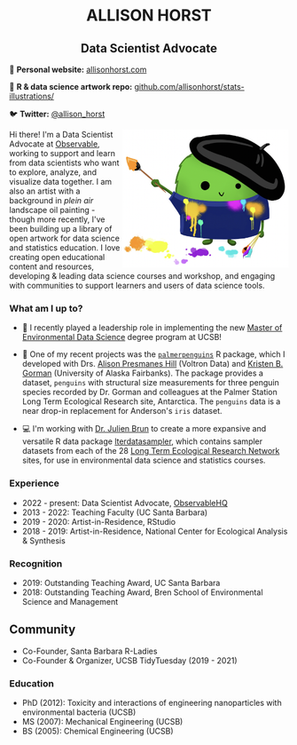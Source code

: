 <h1 align="center"> ALLISON HORST </h1>

<h2 align="center">Data Scientist Advocate</h2>

  
📝 **Personal website:** [allisonhorst.com](https://www.allisonhorst.com/)

🎨 **R & data science artwork repo:** [github.com/allisonhorst/stats-illustrations/](https://github.com/allisonhorst/stats-illustrations/)

🐦 **Twitter:** [@allison_horst](https://twitter.com/allison_horst)
 

<img align="right" src="https://github.com/allisonhorst/allisonhorst/blob/main/horst_rtist.png" width="300">

Hi there! I'm a Data Scientist Advocate at [Observable](https://observablehq.com/), working to support and learn from data scientists who want to explore, analyze, and visualize data together. I am also an artist with a background in *plein air* landscape oil painting - though more recently, I've been building up a library of open artwork for data science and statistics education. I love creating open educational content and resources, developing & leading data science courses and workshop, and engaging with communities to support learners and users of data science tools. 

### What am I up to? 

- 🔭 I recently played a leadership role in implementing the new [Master of Environmental Data Science](https://bren.ucsb.edu/masters-programs/master-environmental-data-science/academics-meds) degree program at UCSB! 

- 🌱 One of my recent projects was the [`palmerpenguins`](https://allisonhorst.github.io/palmerpenguins/) R package, which I developed with Drs. [Alison Presmanes Hill](https://alison.rbind.io/) (Voltron Data) and [Kristen B. Gorman](https://www.uaf.edu/cfos/people/faculty/detail/kristen-gorman.php) (University of Alaska Fairbanks). The package provides a dataset, `penguins` with structural size measurements for three penguin species recorded by Dr. Gorman and colleagues at the Palmer Station Long Term Ecological Research site, Antarctica. The `penguins` data is a near drop-in replacement for Anderson's `iris` dataset.
    
- 💻 I'm working with [Dr. Julien Brun](https://brunj7.github.io/about) to create a more expansive and versatile R data package [lterdatasampler](https://lter.github.io/lterdatasampler/), which contains sampler datasets from each of the 28 [Long Term Ecological Research Network](https://lternet.edu/) sites, for use in environmental data science and statistics courses. 

### Experience

- 2022 - present: Data Scientist Advocate, [ObservableHQ](https://observablehq.com/)
- 2013 - 2022: Teaching Faculty (UC Santa Barbara)
- 2019 - 2020: Artist-in-Residence, RStudio
- 2018 - 2019: Artist-in-Residence, National Center for Ecological Analysis & Synthesis

### Recognition

- 2019: Outstanding Teaching Award, UC Santa Barbara
- 2018: Outstanding Teaching Award, Bren School of Environmental Science and Management

## Community

- Co-Founder, Santa Barbara R-Ladies
- Co-Founder & Organizer, UCSB TidyTuesday (2019 - 2021)

### Education

- PhD (2012): Toxicity and interactions of engineering nanoparticles with environmental bacteria (UCSB)
- MS (2007): Mechanical Engineering (UCSB)
- BS (2005): Chemical Engineering (UCSB)
